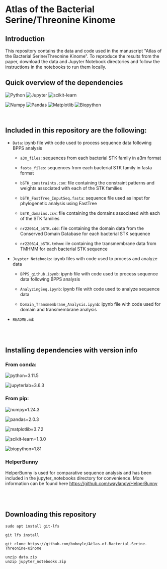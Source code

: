 <!-- This github was Made by Brady O'Boyle --> 

# Atlas of the Bacterial Serine/Threonine Kinome

  

## Introduction   

  

   


  

   

  

This repository contains the data and code used in the manuscript "Atlas of the Bacterial Serine/Threonine Kinome". To reproduce the results from the paper, download the data and Jupyter Notebook directories and follow the instructions in the notebooks to run them locally.
</br> 

   

## Quick overview of the dependencies 

![Python](https://img.shields.io/badge/Python-FFD43B?style=for-the-badge&logo=python&logoColor=blue)
![Jupyter](https://img.shields.io/badge/Jupyter-F37626.svg?&style=for-the-badge&logo=Jupyter&logoColor=white)
![scikit-learn](https://img.shields.io/badge/scikit--learn-%23F7931E.svg?style=for-the-badge&logo=scikit-learn&logoColor=white) 

![Numpy](https://img.shields.io/badge/Numpy-777BB4?style=for-the-badge&logo=numpy&logoColor=white) 
![Pandas](https://img.shields.io/badge/Pandas-2C2D72?style=for-the-badge&logo=pandas&logoColor=white) 
![Matplotlib](https://img.shields.io/badge/Matplotlib-%23ffffff.svg?style=for-the-badge&logo=Matplotlib&logoColor=black) 
![Biopython](https://img.shields.io/badge/Biopython-6495ED.svg?style=for-the-badge&logo=Biopython&logoColor=black) 

  

   

</br> 

  

  

## Included in this repository are the following:   

  

   


- `Data`: ipynb file with code used to process sequence data following BPPS analysis

    - `a3m_files`: sequences from each bacterial STK family in a3m format

    - `fasta_files`: sequences from each bacterial STK family in fasta format

    - `bSTK_constraints.con`: file containing the constraint patterns and weights associated with each of the STK families

    - `bSTK_FastTree_InputSeq.fasta`: sequence file used as input for phylogenetic analysis using FastTree

    - `bSTK_domains.csv`: file containing the domains associated with each of the STK families

    - `nr220614_bSTK.cdd`: file containing the domain data from the Conserved Domain Database for each bacterial STK sequence

    - `nr220614_bSTK.tmhmm`: ile containing the transmembrane data from TMHMM for each bacterial STK sequence


- `Juypter Notebooks`: ipynb files with code used to process and analyze data

  

    - `BPPS_github.ipynb`: ipynb file with code used to process sequence data following BPPS analysis 
    
      
    
    - `AnalyzingSeq.ipynb`: ipynb file with code used to analyze sequence data  
    
      
    
    - `Domain_Transmembrane_Analysis.ipynb`: ipynb file with code used for domain and transmembrane analysis  

- `README.md`: 


</br> 

  

</br> 

  

    

  

## Installing dependencies with version info    

  

  

### From conda:    

  

![python=3.11.5](https://img.shields.io/badge/Python-3.9.16-green)  

  

![jupyterlab=3.6.3](https://img.shields.io/badge/jupyterlab-4.0.0-blue)  

  


  

   

  

### From pip:  

  

   

  

![numpy=1.24.3](https://img.shields.io/badge/numpy-1.24.3-blue)  

  

![pandas=2.0.3](https://img.shields.io/badge/pandas-2.0.3-blue)  

  

![matplotlib=3.7.2](https://img.shields.io/badge/matplotlib-3.7.2-blue)  

  

![scikit-learn=1.3.0](https://img.shields.io/badge/scikitlearn-1.3.0-blue)  

  

![biopython=1.81](https://img.shields.io/badge/biopython-1.81-blue) 
  

### HelperBunny 

  

HelperBunny is used for comparative sequence analysis and has been included in the jupyter_notebooks directory for convenience. More information can be found here https://github.com/waylandy/HelperBunny 

  

</br> 

  

</br> 

  

   

  

## Downloading this repository   

  

```   
sudo apt install git-lfs
```   

```   
git lfs install
```     

```   
git clone https://github.com/boboyle/Atlas-of-Bacterial-Serine-Threonine-Kinome
``` 

```   
unzip data.zip
unzip jupyter_notebooks.zip
```

  

 

 
